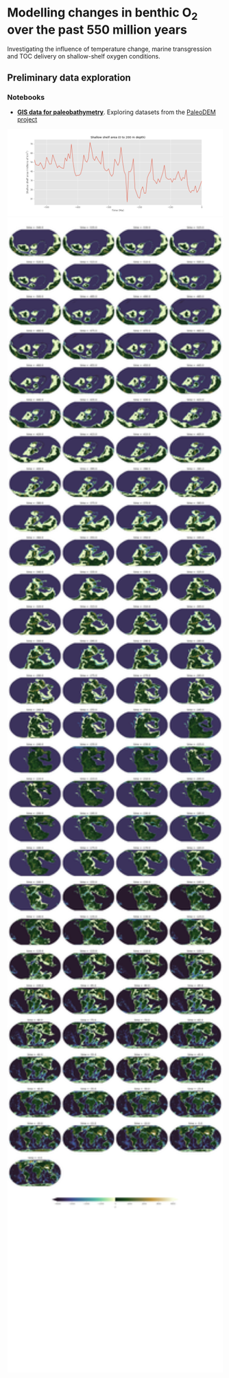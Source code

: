 # Modelling changes in benthic O<sub>2</sub> over the past 550 million years

Investigating the influence of temperature change, marine transgression and TOC delivery on shallow-shelf oxygen conditions.

## Preliminary data exploration

### Notebooks

 * **[GIS data for paleobathymetry](https://nbviewer.jupyter.org/github/NIVANorge/paleo_benthic_o2/blob/master/notebooks/paleomap_bathymetry.ipynb?flush_cache=true)**. Exploring datasets from the [PaleoDEM project](https://www.earthbyte.org/paleodem-resource-scotese-and-wright-2018/)
 
 <p align="center">
  <img src="png/shelf_area_through_time.png" alt="Shelf area through time" width="800" />
  <img src="png/paleo_bathymetry.png" alt="Paleogeography - 540 Ma to present" width="800" />
</p>

